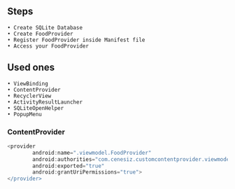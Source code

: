 ## Steps
    • Create SQLite Database
    • Create FoodProvider
    • Register FoodProvider inside Manifest file
    • Access your FoodProvider

## Used ones
    • ViewBinding
    • ContentProvider
    • RecyclerView
    • ActivityResultLauncher
    • SQLiteOpenHelper
    • PopupMenu

### ContentProvider

```groovy
<provider
        android:name=".viewmodel.FoodProvider"
        android:authorities="com.cenesiz.customcontentprovider.viewmodel"
        android:exported="true"
        android:grantUriPermissions="true">
</provider>
```
